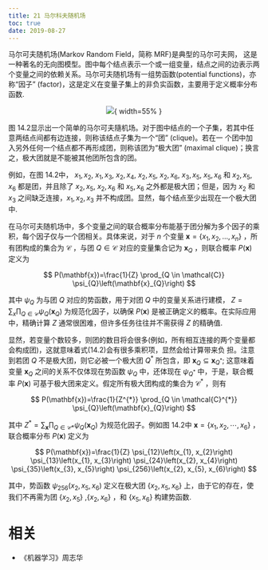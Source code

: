 ```yaml
---
title: 21 马尔科夫随机场
toc: true
date: 2019-08-27
---
```


马尔可夫随机场(Markov Random Field，简称 MRF)是典型的马尔可夫网， 这是一种著名的无向图模型。图中每个结点表示一个或一组变量，结点之间的边表示两个变量之间的依赖关系。马尔可夫随机场有一组势函数(potential functions)，亦称“因子” (factor)，这是定义在变量子集上的非负实函数，主要用于定义概率分布函数.

<center>

![](http://images.iterate.site/blog/image/180701/jEgfKk9j9g.png?imageslim){ width=55% }


</center>

图 14.2显示出一个简单的马尔可夫隨机场。对于图中结点的一个子集，若其中任意两结点间都有边连接，则称该结点子集为一个“团” (clique)。若在一 个团中加入另外任何一个结点都不再形成团，则称该团为“极大团” (maximal clique)；换言之，极大团就是不能被其他团所包含的团。

例如，在图 14.2中， ${x_1,x_2}$, ${x_1,x_3}$, ${x_2,x_4}$, ${x_2,x_5}$, ${x_2,x_6}$, ${x_3,x_5}$, ${x_5,x_6}$ 和 ${x_2,x_5,x_6}$ 都是团，并且除了 ${x_2,x_5}$, ${x_2,x_6}$ 和 ${x_5,x_6}$ 之外都是极大团；但是，因为 $x_2$ 和 $x_3$ 之间缺乏连接，${x_1,x_2,x_3}$ 并不构成团。显然，每个结点至少出现在一个极大团中.


在马尔可夫随机场中，多个变量之间的联合概率分布能基于团分解为多个因子的乘积，每个因子仅与一个团相关。具体来说，对于 $n$ 个变量 $\mathbf{x}=\left\{x_{1}, x_{2}, \ldots, x_{n}\right\}$ ，所有团构成的集合为 $\mathcal{C}$ ，与团 $Q \in \mathcal{C}$ 对应的变量集合记为  $\mathbf{x}_{Q}$ ，则联合概率 $P(\mathbf{x})$ 定义为

$$
P(\mathbf{x})=\frac{1}{Z} \prod_{Q \in \mathcal{C}} \psi_{Q}\left(\mathbf{x}_{Q}\right)
$$

其中 $\psi_Q$ 为与团 $Q$ 对应的势函数，用于对团 $Q$ 中的变量关系进行建模， $Z =\sum_{x}\prod_{Q\in \mathcal{C} }\psi_Q(\mathbf{x}_{Q})$ 为规范化因子，以确保 $P(\mathbf{x})$ 是被正确定义的概率。在实际应用中，精确计算 $Z$ 通常很困难，但许多任务往往并不需获得 $Z$ 的精确值.

显然，若变量个数较多，则团的数目将会很多(例如，所有相互连接的两个变量都会构成团)，这就意味着式(14.2)会有很多乘积项，显然会给计算带来负 担。注意到若团 $Q$ 不是极大团，则它必被一个极大团 $Q^*$ 所包含，即 $\mathbf{x}_{Q}\subseteq \mathbf{x}_{Q^*}$; 这意味着变量 $\mathbf{x}_{Q}$ 之间的关系不仅体现在势函数 $\psi_Q$ 中，还体现在 $\psi_{Q^*}$ 中，于是，联合概率 $P(\mathbf{x})$ 可基于极大团来定义。假定所有极大团构成的集合为 $\mathcal{C}^*$ ，则有

$$
P(\mathbf{x})=\frac{1}{Z^{*}} \prod_{Q \in \mathcal{C}^{*}} \psi_{Q}\left(\mathbf{x}_{Q}\right)
$$


其中 $Z^{*}=\sum_{\mathbf{x}} \prod_{Q \in \mathcal{C} *} \psi_{Q}\left(\mathbf{x}_{Q}\right)$ 为规范化因子。例如图 14.2中 $\mathbf{x}= \{x_1,x_2,\cdots,x_6\}$ ，联合概率分布 $P(\mathbf{x})$ 定义为

$$
P(\mathbf{x})=\frac{1}{Z} \psi_{12}\left(x_{1}, x_{2}\right) \psi_{13}\left(x_{1}, x_{3}\right) \psi_{24}\left(x_{2}, x_{4}\right) \psi_{35}\left(x_{3}, x_{5}\right) \psi_{256}\left(x_{2}, x_{5}, x_{6}\right)
$$

其中，势函数 $\psi_{256}(x_2,x_5,x_6)$ 定义在极大团 $\{x_2,x_5,x_6\}$ 上，由于它的存在，使 我们不再需为团 $\{x_2,x_5\}$ ,$\{x_2,x_6\}$ ，和 $\{x_5,x_6\}$ 构建势函数.






# 相关

- 《机器学习》周志华
